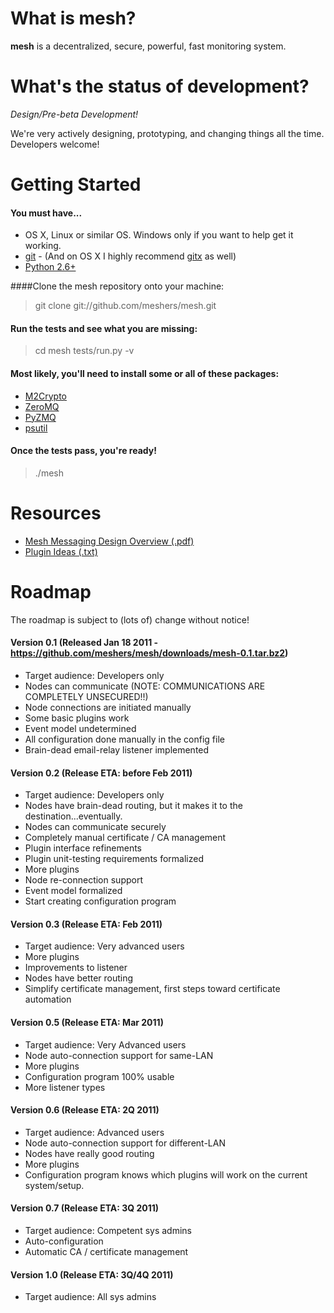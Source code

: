 # What is mesh?

**mesh** is a decentralized, secure, powerful, fast monitoring system.

# What's the status of development?

_Design/Pre-beta Development!_

We're very actively designing, prototyping, and changing things all the time.  Developers welcome!

# Getting Started

#### You must have...
* OS X, Linux or similar OS.  Windows only if you want to help get it working.
* [git](http://git-scm.com/)  - (And on OS X I highly recommend [gitx](http://gitx.frim.nl/) as well)
* [Python 2.6+](http://python.org)

####Clone the mesh repository onto your machine:

> git clone git://github.com/meshers/mesh.git

#### Run the tests and see what you are missing:

> cd mesh
> tests/run.py -v

#### Most likely, you'll need to install some or all of these packages:

* [M2Crypto](http://chandlerproject.org/bin/view/Projects/MeTooCrypto)
* [ZeroMQ](http://www.zeromq.org/)
* [PyZMQ](http://www.zeromq.org/bindings:python)
* [psutil](http://code.google.com/p/psutil/)

#### Once the tests pass, you're ready!

> ./mesh

# Resources
* [Mesh Messaging Design Overview (.pdf)](https://github.com/meshers/mesh/blob/master/docs/messaging-design-overview.pdf)
* [Plugin Ideas (.txt)](https://github.com/meshers/mesh/blob/master/docs/plugin_ideas.txt)

# Roadmap

The roadmap is subject to (lots of) change without notice!

#### Version 0.1 (Released Jan 18 2011 - https://github.com/meshers/mesh/downloads/mesh-0.1.tar.bz2)
* Target audience: Developers only
* Nodes can communicate (NOTE: COMMUNICATIONS ARE COMPLETELY UNSECURED!!)
* Node connections are initiated manually
* Some basic plugins work
* Event model undetermined
* All configuration done manually in the config file
* Brain-dead email-relay listener implemented

#### Version 0.2 (Release ETA: before Feb 2011)
* Target audience: Developers only
* Nodes have brain-dead routing, but it makes it to the destination...eventually.
* Nodes can communicate securely
* Completely manual certificate / CA management
* Plugin interface refinements
* Plugin unit-testing requirements formalized
* More plugins
* Node re-connection support
* Event model formalized
* Start creating configuration program

#### Version 0.3 (Release ETA: Feb 2011)
* Target audience: Very advanced users
* More plugins
* Improvements to listener
* Nodes have better routing
* Simplify certificate management, first steps toward certificate automation

#### Version 0.5 (Release ETA: Mar 2011)
* Target audience: Very Advanced users
* Node auto-connection support for same-LAN
* More plugins
* Configuration program 100% usable
* More listener types

#### Version 0.6 (Release ETA: 2Q 2011)
* Target audience: Advanced users
* Node auto-connection support for different-LAN
* Nodes have really good routing
* More plugins
* Configuration program knows which plugins will work on the current system/setup.

#### Version 0.7 (Release ETA: 3Q 2011)
* Target audience: Competent sys admins
* Auto-configuration
* Automatic CA / certificate management

#### Version 1.0 (Release ETA: 3Q/4Q 2011)
* Target audience: All sys admins
